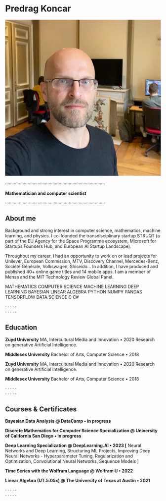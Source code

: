 # Predrag Koncar

![avatar.jpg](Predrag%20Koncar%2096869b368ace4cc3afef49b9afa6aa80/avatar.jpg)

················································································

****Mathematician and computer scientist****

················································································

## About me

Background and strong interest in computer science, mathematics, machine learning, and physics. I co-founded the transdisciplinary startup STRUQT (a part of the EU Agency for the Space Programme ecosystem, Microsoft for Startups Founders Hub, and European AI Startup Landscape). 

Throughout my career, I had an opportunity to work on or lead projects for Unilever, European Commission, MTV, Discovery Channel, Mercedes-Benz, Société Générale, Volkswagen, Shiseido... In addition, I have produced and published 40+ online game titles and 14 mobile apps. I am a member of Mensa and the MIT Technology Review Global Panel.

 MATHEMATICS   COMPUTER SCIENCE   MACHINE LEARNING   DEEP LEARNING   BAYESIAN   LINEAR ALGEBRA   PYTHON   NUMPY   PANDAS   TENSORFLOW   DATA SCIENCE   C   C#   

·     ·     ·     ·     ·    
·     ·     ·     ·     ·    

## Education

 **Zuyd University** 
MA, Intercultural Media and Innovation • 2020
Research on generative Artificial Intelligence.

 **Middlesex University** 
Bachelor of Arts, Computer Science • 2018

 **Zuyd University** 
MA, Intercultural Media and Innovation • 2020
Research on generative Artificial Intelligence.

 **Middlesex University** 
Bachelor of Arts, Computer Science • 2018

·     ·     ·     ·     ·    
·     ·     ·     ·     ·    

## Courses & Certificates

 **Bayesian Data Analysis  @ DataCamp • in progress**

 **Discrete Mathematics for Computer Science Specialization  @ University of California San Diego • in progress**

**Deep Learning Specialization  @ DeepLearning.AI • 2023
[** Neural Networks and Deep Learning, Structuring ML Projects, Improving Deep Neural Networks - Hyperparameter Tuning, Regularization and Optimization, Convolutional Neural Networks, Sequence Models ]

 **Time Series with the Wolfram Language  @ Wolfram U • 2022**

 **Linear Algebra (UT.5.05x)  @ The University of Texas at Austin • 2021**

·     ·     ·     ·     ·    
·     ·     ·     ·     ·
